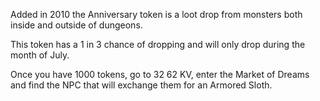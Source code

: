 ---
---
Added in 2010 the Anniversary token is a loot drop from monsters both inside and outside of dungeons.

This token has a 1 in 3 chance of dropping and will only drop during the month of July.

Once you have 1000 tokens, go to 32 62 KV, enter the Market of Dreams and find the NPC that will exchange them for an Armored Sloth.